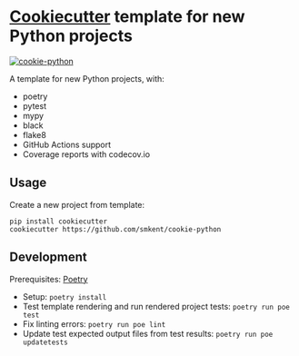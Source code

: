 # [Cookiecutter][cookiecutter] template for new Python projects

[![cookie-python][logo]](#)

A template for new Python projects, with:

* poetry
* pytest
* mypy
* black
* flake8
* GitHub Actions support
* Coverage reports with codecov.io

## Usage

Create a new project from template:

```
pip install cookiecutter
cookiecutter https://github.com/smkent/cookie-python
```

## Development

Prerequisites: [Poetry][poetry]

* Setup: `poetry install`
* Test template rendering and run rendered project tests: `poetry run poe test`
* Fix linting errors: `poetry run poe lint`
* Update test expected output files from test results:
  `poetry run poe updatetests`

[cookiecutter]: https://github.com/cookiecutter/cookiecutter
[logo]: https://raw.github.com/smkent/cookie-python/master/img/cookie-python.png
[poetry]: https://python-poetry.org/docs/#installation
